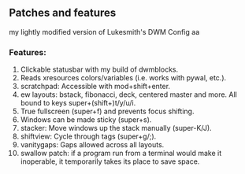 
## Patches and features

my lightly modified version of Lukesmith's DWM Config  aa

### Features:

1. Clickable statusbar with my build of dwmblocks.
2. Reads xresources colors/variables (i.e. works with pywal, etc.).
3. scratchpad: Accessible with mod+shift+enter.
4. ew layouts: bstack, fibonacci, deck, centered master and more. All bound to keys super+(shift+)t/y/u/i.
5. True fullscreen (super+f) and prevents focus shifting.
6. Windows can be made sticky (super+s).
7. stacker: Move windows up the stack manually (super-K/J).
8. shiftview: Cycle through tags (super+g/;).
9. vanitygaps: Gaps allowed across all layouts.
10. swallow patch: if a program run from a terminal would make it inoperable, it temporarily takes its place to save space.
